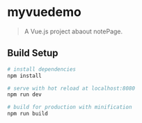 # myvuedemo

> A Vue.js project abaout notePage.

## Build Setup

```bash
# install dependencies
npm install

# serve with hot reload at localhost:8080
npm run dev

# build for production with minification
npm run build
```
